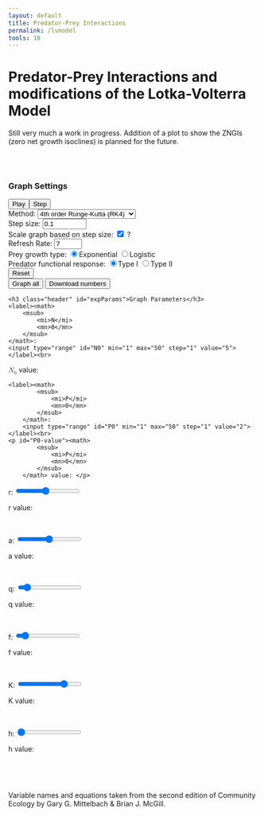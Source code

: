 ```yaml
---
layout: default
title: Predator-Prey Interactions
permalink: /lvmodel
tools: 10
---
```



<script defer src="/assets/scripts/graph.js"></script>
<script defer src="/assets/scripts/lotkaVolterraModel.js"></script>

<style type="text/css" media="screen">
    .stretch {
  position: relative;
  left: calc(-50vw + 50%);
    }


</style>

# Predator-Prey Interactions and modifications of the Lotka-Volterra Model

Still very much a work in progress. Addition of a plot to show the ZNGIs (zero net growth isoclines) is planned for the future.

<br>
<div class="graph panel" >
    <canvas class="graph" id="timeGraph" height=400 width=610></canvas><br>
    <canvas class="graph" id="slopeGraph" height=400 width=610></canvas>
</div>

<div class="panel" style="min-width:300px;">
    <h3 class="header">Graph Settings</h3>
    <button class = "btn btn-submit" id="play">Play</button><button class = "btn btn-submit" id="step" title="Steps forward by one step size using the method specified below.">Step</button><br>
    <label>Method: <select id="method">
            <option value="euler">Euler's method (RK1)</option>
            <option value="rk2">2nd order Runge-Kutta (RK2)</option>
            <option selected value="rk4">4th order Runge-Kutta (RK4)</option>
        </select></label><br>
    <label>Step size: <input id="step-size" type="number" min=".001" max="10" step="0.01" value="0.1"></label><br>
    <label>Scale graph based on step size: <input id="step-scaling" type="checkbox" checked> <span class = "descriptor" hover-text = "When checked, the graph will increment by step size for each pixel of the graph, so a larger step size would cause the graph to be horizontally compressed and a smaller step size would cause horizontal stretching. When unchecked, this no longer applies, and each pixel will always correspond to 0.1 units of time. Therefore, if the step size is 0.01, the program will do 10 consecutive approximations to find each pixel.">?</span> </label><br>
    <label>Refresh Rate: <input id="refresh-rate" type="number" min="1" max="50" step="1" value="7"></label><br>
    <label for="prey">Prey growth type: </label>
    <label><input class="prey-growth" type="radio" checked name="prey" value="Exponential">Exponential</label>
    <label><input class="prey-growth" type="radio" name="prey" value="Logistic">Logistic</label>
    <br>
    <label for="predator">Predator functional response: </label>
    <label><input class="predator-func-response" type="radio" checked name="predator" value="t1">Type I</label>
    <label><input class="predator-func-response" type="radio" name="predator" value="t2">Type II</label>
    <br>
    <button class = "btn btn-submit x-small" id="reset">Reset</button><br>
    <button class = "btn btn-submit x-small" id="graph-all" title="Graphs everything that has been calculated since the initial conditions. You will have to scroll sideways to see everything.">Graph all</button>
    <button class = "btn btn-submit x-small" id="download" title="Downloads the numbers for both populations with respect to time.">Download numbers</button>


    <h3 class="header" id="expParams">Graph Parameters</h3>
    <label><math>
        <msub>
            <mi>N</mi>
            <mn>0</mn>
        </msub>
    </math>:
    <input type="range" id="N0" min="1" max="50" step="1" value="5"></label><br>

<p id="N0-value"><math>
        <msub>
            <mi>N</mi>
            <mn>0</mn>
        </msub>
    </math> value: </p>
    
    <label><math>
            <msub>
                <mi>P</mi>
                <mn>0</mn>
            </msub>
        </math>:
        <input type="range" id="P0" min="1" max="50" step="1" value="2"></label><br>
    <p id="P0-value"><math>
            <msub>
                <mi>P</mi>
                <mn>0</mn>
            </msub>
        </math> value: </p>

<label id="r-label">r: <input type="range" id="r" min=".1" max="2.5" step=".01" value="1.2"><br>
    <p id="r-value">r value: </p>
</label><br>

<label id="a-label">a: <input type="range" id="a" min="0" max="1" step=".01" value=".5"><br>
    <p id="a-value">a value: </p>
</label><br>

<label id="q-label">q: <input type="range" id="q" min="0" max="1" step=".01" value=".1"><br>
    <p id="q-value">q value: </p>
</label><br>

<label id="f-label">f: <input type="range" id="f" min="0" max="1" step=".01" value=".1"><br>
    <p id="f-value">f value: </p>
</label><br>

<label id="K-label">K: <input type="range" id="K" min="1" max="100" step="1" value="75"><br>
    <p id="K-value">K value: </p>
</label><br>

<label id="h-label">h: <input type="range" id="h" min="0" max="1" step=".01" value="0"><br>
    <p id="h-value">h value: </p>
</label><br>
</div>

<canvas class="graph hide stretch" id="allGraph" height=400 width=610></canvas><br>


Variable names and equations taken from the second edition of Community Ecology by Gary G. Mittelbach & Brian J. McGill. 
